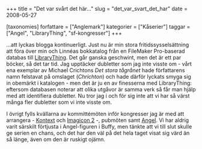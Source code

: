 +++
title = "Det var svårt det här…"
slug = "det_var_svart_det_har"
date = 2008-05-27

[taxonomies]
forfattare = ["Anglemark"]
kategorier = ["Kåserier"]
taggar = ["Angel", "LibraryThing", "sf-kongresser"]
+++

…att lyckas blogga kontinuerligt. Just nu är min stora fritidssysselsättning
att föra över min och Linnéas bokkatalog från en FileMaker Pro-baserad
databas till [LibraryThing](http://www.librarything.com/catalog/anglemark).
Det går ganska geschwint, men det är ett par böcker, så det tar tid. Jag
upptäcker dubletter som jag inte visste om - vårt ena exemplar av Michael
Crichtons _Det stora tågrånet_ hade författarens namn felstavat på
omslaget (_Chrichton_) och hade därför lyckats smyga sig in obemärkt i
katalogen - men det är ju en av finesserna med LibraryThing: eftersom
databasen noterar att olika utgåvor är samma verk så får man hjälp med att
identifiera dubletter. Nu tror jag i och för sig inte att vi har så värst
många fler dubletter som vi inte visste om.

I övrigt fylls kvällarna av kommittémöten inför kongresser jag är med att
arrangera - [Kontext](http://kontext2008.se) och [Imagicon
2](http://www.imagicon.se) -, pubmöten samt
[Angel](http://en.wikipedia.org/wiki/Angel_%28TV_series%29). Vi har aldrig
varit särskilt förtjusta i Angel-figuren i Buffy, men tänkte att vi till slut
skulle ge serien en chans, och det har den väl på det hela taget visat sig
värd än så länge, även om den är ruskigt ojämn.
